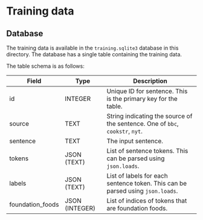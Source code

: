 # Training data

## Database

The training data is available in the `training.sqlite3` database in this directory. The database has a single table containing the training data.

The table schema is as follows:

| Field            | Type           | Description                                                  |
| ---------------- | -------------- | ------------------------------------------------------------ |
| id               | INTEGER        | Unique ID for sentence. This is the primary key for the table. |
| source           | TEXT           | String indicating the source of the sentence. One of `bbc`, `cookstr`, `nyt`. |
| sentence         | TEXT           | The input sentence.                                          |
| tokens           | JSON (TEXT)    | List of sentence tokens. This can be parsed using `json.loads`. |
| labels           | JSON (TEXT)    | List of labels for each sentence token. This can be parsed using `json.loads`. |
| foundation_foods | JSON (INTEGER) | List of indices of tokens that are foundation foods.         |

